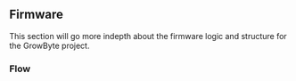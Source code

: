 ## Firmware

This section will go more indepth about the firmware logic and structure for the GrowByte project.

### Flow



[state-diagram]: client/src/assets/Hub-Diagram.png
